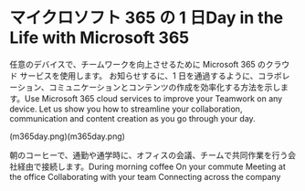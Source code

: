 # <a name="day-in-the-life-with-microsoft-365"></a><span data-ttu-id="04510-101">マイクロソフト 365 の 1 日</span><span class="sxs-lookup"><span data-stu-id="04510-101">Day in the Life with Microsoft 365</span></span>

<span data-ttu-id="04510-p101">任意のデバイスで、チームワークを向上させるために Microsoft 365 のクラウド サービスを使用します。 お知らせするに、1 日を通過するように、コラボレーション、コミュニケーションとコンテンツの作成を効率化する方法を示します。</span><span class="sxs-lookup"><span data-stu-id="04510-p101">Use Microsoft 365 cloud services to improve your Teamwork on any device.  Let us show you how to streamline your collaboration, communication and content creation as you go through your day.</span></span> 

<span data-ttu-id="04510-104">(m365day.png)</span><span class="sxs-lookup"><span data-stu-id="04510-104">(m365day.png)</span></span>

<span data-ttu-id="04510-105">朝のコーヒーで、通勤や通学時に、オフィスの会議、チームで共同作業を行う会社経由で接続します。</span><span class="sxs-lookup"><span data-stu-id="04510-105">During morning coffee On your commute Meeting at the office Collaborating with your team Connecting across the company</span></span>


